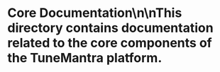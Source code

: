 # Core Documentation\n\nThis directory contains documentation related to the core components of the TuneMantra platform.
